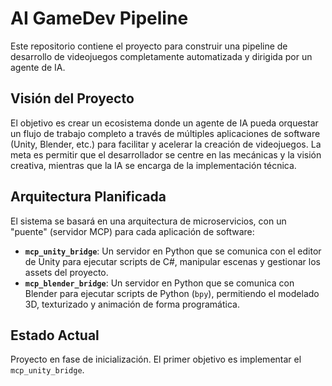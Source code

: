 # AI GameDev Pipeline

Este repositorio contiene el proyecto para construir una pipeline de desarrollo de videojuegos completamente automatizada y dirigida por un agente de IA.

## Visión del Proyecto

El objetivo es crear un ecosistema donde un agente de IA pueda orquestar un flujo de trabajo completo a través de múltiples aplicaciones de software (Unity, Blender, etc.) para facilitar y acelerar la creación de videojuegos. La meta es permitir que el desarrollador se centre en las mecánicas y la visión creativa, mientras que la IA se encarga de la implementación técnica.

## Arquitectura Planificada

El sistema se basará en una arquitectura de microservicios, con un "puente" (servidor MCP) para cada aplicación de software:

- **`mcp_unity_bridge`**: Un servidor en Python que se comunica con el editor de Unity para ejecutar scripts de C#, manipular escenas y gestionar los assets del proyecto.
- **`mcp_blender_bridge`**: Un servidor en Python que se comunica con Blender para ejecutar scripts de Python (`bpy`), permitiendo el modelado 3D, texturizado y animación de forma programática.

## Estado Actual

Proyecto en fase de inicialización. El primer objetivo es implementar el `mcp_unity_bridge`.